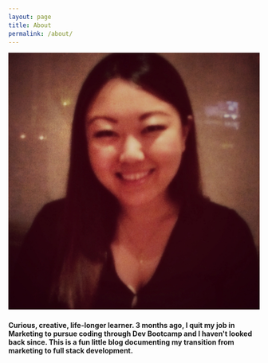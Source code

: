```yaml
---
layout: page
title: About
permalink: /about/
---
```


<div>
  <img class="img" src="/imgs/IMG_me.jpg">
  <br>
</div>

<h4 class="center-text">Curious, creative, life-longer learner.  3 months ago, I quit my job in Marketing to pursue coding through Dev Bootcamp and I haven't looked back since. This is a fun little blog documenting my transition from marketing to full stack development.
</h4>